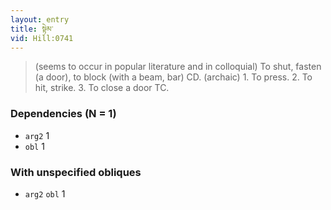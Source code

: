 ```yaml
---
layout: entry
title: སྟེམ་
vid: Hill:0741
---
```

> (seems to occur in popular literature and in colloquial) To shut, fasten (a door), to block (with a beam, bar) CD\. (archaic) 1\. To press\. 2\. To hit, strike\. 3\. To close a door TC\.


### Dependencies (N = 1)
* `arg2` 1
* `obl` 1


### With unspecified obliques
* `arg2` `obl` 1
